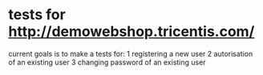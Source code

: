 # tests for http://demowebshop.tricentis.com/

current goals is to make a tests for:
  1 registering a new user
  2 autorisation of an existing user
  3 changing password of an existing user
